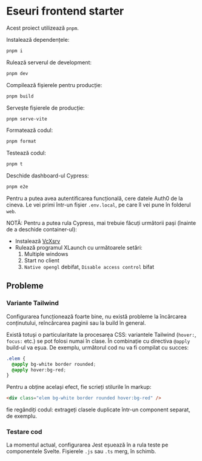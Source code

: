 # Eseuri frontend starter

Acest proiect utilizează `pnpm`.

Instalează dependențele:

```sh
pnpm i
```

Rulează serverul de development:

```sh
pnpm dev
```

Compilează fișierele pentru producție:

```sh
pnpm build
```

Servește fișierele de producție:

```sh
pnpm serve-vite
```

Formatează codul:

```sh
pnpm format
```

Testează codul:

```sh
pnpm t
```

Deschide dashboard-ul Cypress:

```sh
pnpm e2e
```

Pentru a putea avea autentificarea funcțională, cere datele Auth0 de la cineva. Le vei primi într-un fișier `.env.local`, pe care îl vei pune în folderul `web`.

NOTĂ: Pentru a putea rula Cypress, mai trebuie făcuți următorii pași (înainte de a deschide container-ul):

- Instalează [VcXsrv](https://sourceforge.net/projects/vcxsrv/)
- Rulează programul XLaunch cu următoarele setări:
  1. Multiple windows
  1. Start no client
  1. `Native opengl` debifat, `Disable access control` bifat

## Probleme

### Variante Tailwind

Configurarea funcționează foarte bine, nu există probleme la încărcarea conținutului, reîncărcarea paginii sau la build în general.

Există totuși o particularitate la procesarea CSS: variantele Tailwind
(`hover:`, `focus:` etc.) se pot folosi numai în clase. În combinație cu
directiva `@apply` build-ul va eșua. De exemplu, următorul cod nu va
fi compilat cu succes:

```css
.elem {
  @apply bg-white border rounded;
  @apply hover:bg-red;
}
```

Pentru a obține același efect, fie scrieți stilurile în markup:

```html
<div class="elem bg-white border rounded hover:bg-red" />
```

fie regândiți codul: extrageți clasele duplicate într-un component separat, de exemplu.

### Testare cod

La momentul actual, configurarea Jest eșuează în a rula teste pe componentele Svelte. Fișierele `.js` sau `.ts` merg, în schimb.

